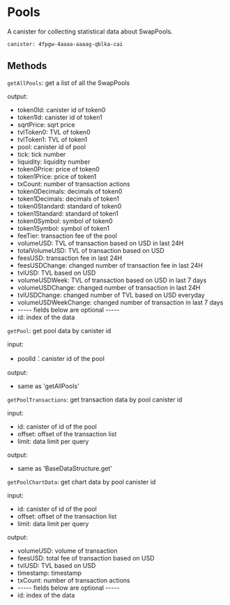# Pools

A canister for collecting statistical data about SwapPools.

```bash
canister: 4fpgw-4aaaa-aaaag-qblka-cai
```

## Methods

`getAllPools`: get a list of all the SwapPools

output: 

- token0Id: canister id of token0
- token1Id: canister id of token1
- sqrtPrice: sqrt price
- tvlToken0: TVL of token0
- tvlToken1: TVL of token1
- pool: canister id of pool
- tick: tick number
- liquidity: liquidity number
- token0Price: price of token0
- token1Price: price of token1
- txCount: number of transaction actions
- token0Decimals: decimals of token0
- token1Decimals: decimals of token1
- token0Standard: standard of token0
- token1Standard: standard of token1
- token0Symbol: symbol of token0
- token1Symbol: symbol of token1
- feeTier: transaction fee of the pool
- volumeUSD: TVL of transaction based on USD in last 24H
- totalVolumeUSD: TVL of transaction based on USD
- feesUSD: transaction fee in last 24H
- feesUSDChange: changed number of transaction fee in last 24H
- tvlUSD: TVL based on USD
- volumeUSDWeek: TVL of transaction based on USD in last 7 days
- volumeUSDChange: changed number of transaction in last 24H
- tvlUSDChange: changed number of TVL based on USD everyday
- volumeUSDWeekChange: changed number of transaction in last 7 days
- ----- fields below are optional -----
- id: index of the data

`getPool`: get pool data by canister id

input:

- poolId：canister id of the pool

output:

- same as 'getAllPools'

`getPoolTransactions`: get transaction data by pool canister id

input:

- id: canister of id of the pool
- offset: offset of the transaction list
- limit: data limit per query

output:

- same as 'BaseDataStructure.get'

`getPoolChartData`: get chart data by pool canister id

input:

- id: canister of id of the pool
- offset: offset of the transaction list
- limit: data limit per query

output:

- volumeUSD: volume of transaction 
- feesUSD: total fee of transaction based on USD
- tvlUSD: TVL based on USD
- timestamp: timestamp
- txCount: number of transaction actions
- ----- fields below are optional -----
- id: index of the data
